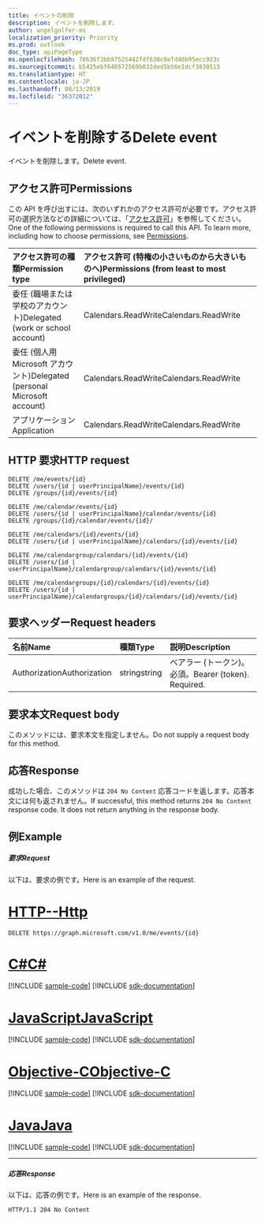 ```yaml
---
title: イベントの削除
description: イベントを削除します。
author: angelgolfer-ms
localization_priority: Priority
ms.prod: outlook
doc_type: apiPageType
ms.openlocfilehash: 78636f3bb97525442fdf638c8efd46b95ecc923c
ms.sourcegitcommit: b5425ebf648572569b032ded5b56e1dcf3830515
ms.translationtype: HT
ms.contentlocale: ja-JP
ms.lasthandoff: 08/13/2019
ms.locfileid: "36372012"
---
```

# <a name="delete-event"></a><span data-ttu-id="ddd6b-103">イベントを削除する</span><span class="sxs-lookup"><span data-stu-id="ddd6b-103">Delete event</span></span>

<span data-ttu-id="ddd6b-104">イベントを削除します。</span><span class="sxs-lookup"><span data-stu-id="ddd6b-104">Delete event.</span></span>
## <a name="permissions"></a><span data-ttu-id="ddd6b-105">アクセス許可</span><span class="sxs-lookup"><span data-stu-id="ddd6b-105">Permissions</span></span>
<span data-ttu-id="ddd6b-p101">この API を呼び出すには、次のいずれかのアクセス許可が必要です。アクセス許可の選択方法などの詳細については、「[アクセス許可](/graph/permissions-reference)」を参照してください。</span><span class="sxs-lookup"><span data-stu-id="ddd6b-p101">One of the following permissions is required to call this API. To learn more, including how to choose permissions, see [Permissions](/graph/permissions-reference).</span></span>

|<span data-ttu-id="ddd6b-108">アクセス許可の種類</span><span class="sxs-lookup"><span data-stu-id="ddd6b-108">Permission type</span></span>      | <span data-ttu-id="ddd6b-109">アクセス許可 (特権の小さいものから大きいものへ)</span><span class="sxs-lookup"><span data-stu-id="ddd6b-109">Permissions (from least to most privileged)</span></span>              |
|:--------------------|:---------------------------------------------------------|
|<span data-ttu-id="ddd6b-110">委任 (職場または学校のアカウント)</span><span class="sxs-lookup"><span data-stu-id="ddd6b-110">Delegated (work or school account)</span></span> | <span data-ttu-id="ddd6b-111">Calendars.ReadWrite</span><span class="sxs-lookup"><span data-stu-id="ddd6b-111">Calendars.ReadWrite</span></span>    |
|<span data-ttu-id="ddd6b-112">委任 (個人用 Microsoft アカウント)</span><span class="sxs-lookup"><span data-stu-id="ddd6b-112">Delegated (personal Microsoft account)</span></span> | <span data-ttu-id="ddd6b-113">Calendars.ReadWrite</span><span class="sxs-lookup"><span data-stu-id="ddd6b-113">Calendars.ReadWrite</span></span>    |
|<span data-ttu-id="ddd6b-114">アプリケーション</span><span class="sxs-lookup"><span data-stu-id="ddd6b-114">Application</span></span> | <span data-ttu-id="ddd6b-115">Calendars.ReadWrite</span><span class="sxs-lookup"><span data-stu-id="ddd6b-115">Calendars.ReadWrite</span></span> |

## <a name="http-request"></a><span data-ttu-id="ddd6b-116">HTTP 要求</span><span class="sxs-lookup"><span data-stu-id="ddd6b-116">HTTP request</span></span>
<!-- { "blockType": "ignored" } -->
```http
DELETE /me/events/{id}
DELETE /users/{id | userPrincipalName}/events/{id}
DELETE /groups/{id}/events/{id}

DELETE /me/calendar/events/{id}
DELETE /users/{id | userPrincipalName}/calendar/events/{id}
DELETE /groups/{id}/calendar/events/{id}/

DELETE /me/calendars/{id}/events/{id}
DELETE /users/{id | userPrincipalName}/calendars/{id}/events/{id}

DELETE /me/calendargroup/calendars/{id}/events/{id}
DELETE /users/{id | userPrincipalName}/calendargroup/calendars/{id}/events/{id}

DELETE /me/calendargroups/{id}/calendars/{id}/events/{id}
DELETE /users/{id | userPrincipalName}/calendargroups/{id}/calendars/{id}/events/{id}
```
## <a name="request-headers"></a><span data-ttu-id="ddd6b-117">要求ヘッダー</span><span class="sxs-lookup"><span data-stu-id="ddd6b-117">Request headers</span></span>
| <span data-ttu-id="ddd6b-118">名前</span><span class="sxs-lookup"><span data-stu-id="ddd6b-118">Name</span></span>       | <span data-ttu-id="ddd6b-119">種類</span><span class="sxs-lookup"><span data-stu-id="ddd6b-119">Type</span></span> | <span data-ttu-id="ddd6b-120">説明</span><span class="sxs-lookup"><span data-stu-id="ddd6b-120">Description</span></span>|
|:---------------|:--------|:----------|
| <span data-ttu-id="ddd6b-121">Authorization</span><span class="sxs-lookup"><span data-stu-id="ddd6b-121">Authorization</span></span>  | <span data-ttu-id="ddd6b-122">string</span><span class="sxs-lookup"><span data-stu-id="ddd6b-122">string</span></span>  | <span data-ttu-id="ddd6b-p102">ベアラー {トークン}。必須。</span><span class="sxs-lookup"><span data-stu-id="ddd6b-p102">Bearer {token}. Required.</span></span> |

## <a name="request-body"></a><span data-ttu-id="ddd6b-125">要求本文</span><span class="sxs-lookup"><span data-stu-id="ddd6b-125">Request body</span></span>
<span data-ttu-id="ddd6b-126">このメソッドには、要求本文を指定しません。</span><span class="sxs-lookup"><span data-stu-id="ddd6b-126">Do not supply a request body for this method.</span></span>

## <a name="response"></a><span data-ttu-id="ddd6b-127">応答</span><span class="sxs-lookup"><span data-stu-id="ddd6b-127">Response</span></span>

<span data-ttu-id="ddd6b-p103">成功した場合、このメソッドは `204 No Content` 応答コードを返します。応答本文には何も返されません。</span><span class="sxs-lookup"><span data-stu-id="ddd6b-p103">If successful, this method returns `204 No Content` response code. It does not return anything in the response body.</span></span>

## <a name="example"></a><span data-ttu-id="ddd6b-130">例</span><span class="sxs-lookup"><span data-stu-id="ddd6b-130">Example</span></span>
##### <a name="request"></a><span data-ttu-id="ddd6b-131">要求</span><span class="sxs-lookup"><span data-stu-id="ddd6b-131">Request</span></span>
<span data-ttu-id="ddd6b-132">以下は、要求の例です。</span><span class="sxs-lookup"><span data-stu-id="ddd6b-132">Here is an example of the request.</span></span>

# <a name="httptabhttp"></a>[<span data-ttu-id="ddd6b-133">HTTP</span><span class="sxs-lookup"><span data-stu-id="ddd6b-133">--Http</span></span>](#tab/http)
<!-- {
  "blockType": "request",
  "name": "delete_event"
}-->
```http
DELETE https://graph.microsoft.com/v1.0/me/events/{id}
```
# <a name="ctabcsharp"></a>[<span data-ttu-id="ddd6b-134">C#</span><span class="sxs-lookup"><span data-stu-id="ddd6b-134">C#</span></span>](#tab/csharp)
[!INCLUDE [sample-code](../includes/snippets/csharp/delete-event-csharp-snippets.md)]
[!INCLUDE [sdk-documentation](../includes/snippets/snippets-sdk-documentation-link.md)]

# <a name="javascripttabjavascript"></a>[<span data-ttu-id="ddd6b-135">JavaScript</span><span class="sxs-lookup"><span data-stu-id="ddd6b-135">JavaScript</span></span>](#tab/javascript)
[!INCLUDE [sample-code](../includes/snippets/javascript/delete-event-javascript-snippets.md)]
[!INCLUDE [sdk-documentation](../includes/snippets/snippets-sdk-documentation-link.md)]

# <a name="objective-ctabobjc"></a>[<span data-ttu-id="ddd6b-136">Objective-C</span><span class="sxs-lookup"><span data-stu-id="ddd6b-136">Objective-C</span></span>](#tab/objc)
[!INCLUDE [sample-code](../includes/snippets/objc/delete-event-objc-snippets.md)]
[!INCLUDE [sdk-documentation](../includes/snippets/snippets-sdk-documentation-link.md)]

# <a name="javatabjava"></a>[<span data-ttu-id="ddd6b-137">Java</span><span class="sxs-lookup"><span data-stu-id="ddd6b-137">Java</span></span>](#tab/java)
[!INCLUDE [sample-code](../includes/snippets/java/delete-event-java-snippets.md)]
[!INCLUDE [sdk-documentation](../includes/snippets/snippets-sdk-documentation-link.md)]

---

##### <a name="response"></a><span data-ttu-id="ddd6b-138">応答</span><span class="sxs-lookup"><span data-stu-id="ddd6b-138">Response</span></span>
<span data-ttu-id="ddd6b-139">以下は、応答の例です。</span><span class="sxs-lookup"><span data-stu-id="ddd6b-139">Here is an example of the response.</span></span> 
<!-- {
  "blockType": "response",
  "truncated": true
} -->
```http
HTTP/1.1 204 No Content
```

<!-- uuid: 8fcb5dbc-d5aa-4681-8e31-b001d5168d79
2015-10-25 14:57:30 UTC -->
<!-- {
  "type": "#page.annotation",
  "description": "Delete event",
  "keywords": "",
  "section": "documentation",
  "tocPath": "",
  "suppressions": [
  ]
}-->
